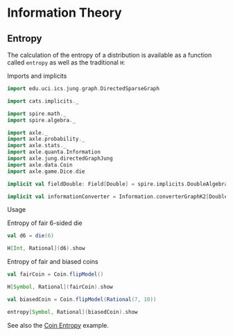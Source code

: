 # Information Theory

## Entropy

The calculation of the entropy of a distribution is available as a function called `entropy`
as well as the traditional `H`:

Imports and implicits

```scala mdoc:silent
import edu.uci.ics.jung.graph.DirectedSparseGraph

import cats.implicits._

import spire.math._
import spire.algebra._

import axle._
import axle.probability._
import axle.stats._
import axle.quanta.Information
import axle.jung.directedGraphJung
import axle.data.Coin
import axle.game.Dice.die

implicit val fieldDouble: Field[Double] = spire.implicits.DoubleAlgebra

implicit val informationConverter = Information.converterGraphK2[Double, DirectedSparseGraph]
```

Usage

Entropy of fair 6-sided die

```scala mdoc
val d6 = die(6)

H[Int, Rational](d6).show
```

Entropy of fair and biased coins

```scala mdoc
val fairCoin = Coin.flipModel()

H[Symbol, Rational](fairCoin).show

val biasedCoin = Coin.flipModel(Rational(7, 10))

entropy[Symbol, Rational](biasedCoin).show
```

See also the [Coin Entropy](CoinEntropy.md) example.

